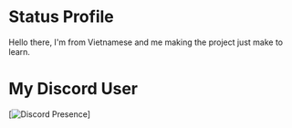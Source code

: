 # Status Profile

Hello there, I'm from Vietnamese and me making the project just make to learn.

# My Discord User
[![Discord Presence](https://lanyard.cnrad.dev/api/1031449903085400106)]
